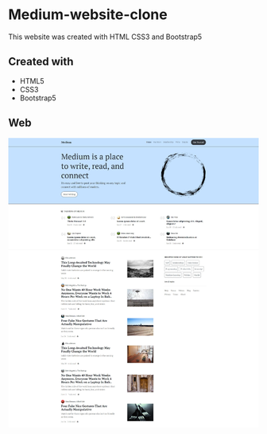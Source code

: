 # Medium-website-clone
This website was created with HTML CSS3 and Bootstrap5

## Created with
* HTML5
* CSS3
* Bootstrap5

## Web 

![plot](img/mediumclone.png)


